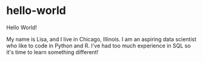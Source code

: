 # hello-world

Hello World!

My name is Lisa, and I live in Chicago, Illinois.  I am an aspiring data scientist who like to code in Python and R.
I've had too much experience in SQL so it's time to learn something different!

